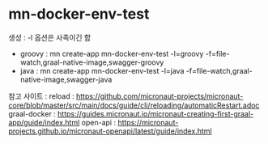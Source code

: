 # mn-docker-env-test
생성 : -l 옵션은 사족이긴 함
- groovy : mn create-app mn-docker-env-test -l=groovy -f=file-watch,graal-native-image,swagger-groovy
- java : mn create-app mn-docker-env-test -l=java -f=file-watch,graal-native-image,swagger-java



참고 사이트 :
reload : https://github.com/micronaut-projects/micronaut-core/blob/master/src/main/docs/guide/cli/reloading/automaticRestart.adoc
graal-docker : https://guides.micronaut.io/micronaut-creating-first-graal-app/guide/index.html
open-api : https://micronaut-projects.github.io/micronaut-openapi/latest/guide/index.html